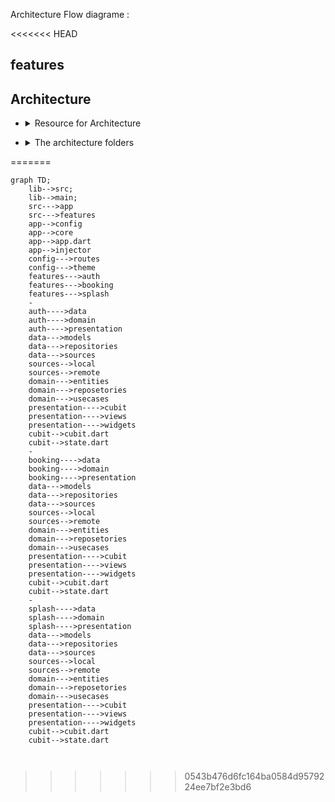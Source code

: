 Architecture Flow diagrame :

<<<<<<< HEAD
## features

## Architecture

- <details><summary>Resource for Architecture </summary>
   - <a href="https://devmuaz.medium.com/flutter-clean-architecture-series-part-1-d2d4c2e75c47" > clean architecture article</a>
  
  -

<p>

</p>
</details>

- <details><summary>The architecture folders </summary>

<p>

</p>
</details>



=======
```mermaid
graph TD;
    lib-->src;
    lib-->main;
    src--->app
    src--->features
    app-->config
    app-->core
    app-->app.dart
    app-->injector
    config--->routes
    config--->theme
    features--->auth
    features--->booking
    features--->splash
    -
    auth---->data
    auth---->domain
    auth---->presentation
    data--->models
    data--->repositories
    data--->sources
    sources-->local
    sources-->remote
    domain--->entities
    domain--->reposetories
    domain--->usecases
    presentation---->cubit
    presentation---->views
    presentation---->widgets
    cubit-->cubit.dart
    cubit-->state.dart
    -
    booking---->data
    booking---->domain
    booking---->presentation
    data--->models
    data--->repositories
    data--->sources
    sources-->local
    sources-->remote
    domain--->entities
    domain--->reposetories
    domain--->usecases
    presentation---->cubit
    presentation---->views
    presentation---->widgets
    cubit-->cubit.dart
    cubit-->state.dart
    -
    splash---->data
    splash---->domain
    splash---->presentation
    data--->models
    data--->repositories
    data--->sources
    sources-->local
    sources-->remote
    domain--->entities
    domain--->reposetories
    domain--->usecases
    presentation---->cubit
    presentation---->views
    presentation---->widgets
    cubit-->cubit.dart
    cubit-->state.dart
    
     
```
>>>>>>> 0543b476d6fc164ba0584d9579224ee7bf2e3bd6
